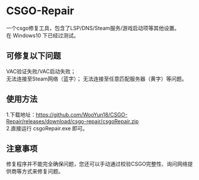 # CSGO-Repair
一个csgo修复工具，包含了LSP/DNS/Steam服务/游戏启动项等其他设置。  
在 Windows10 下已经过测试。
## 可修复以下问题  
  VAC验证失败/VAC启动失败；  
  无法连接至Steam网络（蓝字）； 
  无法连接至任意匹配服务器（黄字）等问题。
  

## 使用方法
1.下载地址：https://github.com/WooYun18/CSGO-Repair/releases/download/csgo-repair/csgoRepair.zip  
2.直接运行 csgoRepair.exe 即可。

## 注意事项
修复程序并不能完全确保问题，您还可以手动通过校验CSGO完整性、询问网络提供商等方式来修复问题。
